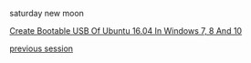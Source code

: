 saturday new moon

[Create Bootable USB Of Ubuntu 16.04 In Windows 7, 8 And 10](https://itsfoss.com/create-live-usb-of-ubuntu-in-windows/)

[previous session](earlier-sessions/0007.md)

